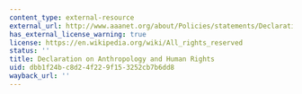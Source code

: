 ```yaml
---
content_type: external-resource
external_url: http://www.aaanet.org/about/Policies/statements/Declaration-on-Anthropology-and-Human-Rights.cfm
has_external_license_warning: true
license: https://en.wikipedia.org/wiki/All_rights_reserved
status: ''
title: Declaration on Anthropology and Human Rights
uid: dbb1f24b-c8d2-4f22-9f15-3252cb7b6dd8
wayback_url: ''
---
```


